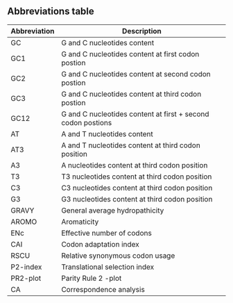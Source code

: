 ## Abbreviations table


|Abbreviation|Description|
|------------|-----------|
| GC | G and C nucleotides content |
| GC1 | G and C nucleotides content at first codon postion |
| GC2 | G and C nucleotides content at second codon postion |
| GC3 | G and C nucleotides content at third codon postion |
| GC12 | G and C nucleotides content at first + second codon postions |
| AT | A and T nucleotides content |
| AT3  | A and T nucleotides content  at third codon position |
| A3 | A nucleotides content  at third codon position |
| T3 | T3 nucleotides content  at third codon position |
| C3 | C3 nucleotides content  at third codon position |
| G3 | G3 nucleotides content  at third codon position |
| GRAVY | General average hydropathicity |
| AROMO | Aromaticity |
| ENc | Effective number of codons |
| CAI | Codon adaptation index |
| RSCU | Relative synonymous codon usage |
| P2-index | Translational selection index |
| PR2-plot | Parity Rule 2 -plot |
| CA | Correspondence analysis |
